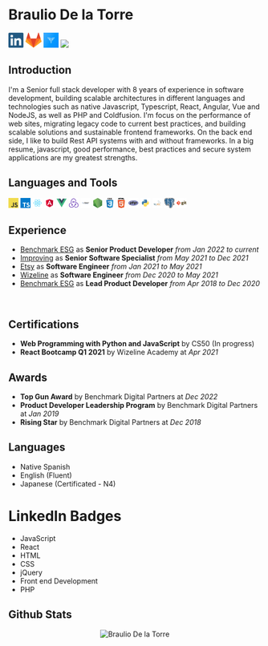 # Braulio De la Torre

<code><a href="https://www.linkedin.com/in/braulio-delatorre/"><img height="30" src="https://raw.githubusercontent.com/MrDaFunk/MrDaFunk/master/src/linkedin.png"></a></code>
<code><a href="https://gitlab.com/Braulio"><img height="30" src="https://raw.githubusercontent.com/MrDaFunk/MrDaFunk/master/src/gitlab.svg?raw=true"></a></code>
<code><a href="https://app.codesignal.com/profile/mrdafunk"><img height="30" src="https://raw.githubusercontent.com/MrDaFunk/MrDaFunk/master/src/codesignal.jpeg?raw=true"></a></code>
<code><a href="https://codesandbox.io/u/MrDaFunk"><img height="30" src="https://camo.githubusercontent.com/ccf186cd931b6a61cf49bd0a3aeacb2d73be7e91210453571bdcf9f5b1057173/687474703a2f2f63646e2e656d6265642e6c792f70726f7669646572732f6c6f676f732f636f646573616e64626f782e706e67"></a></code>

## Introduction

<p>I'm a Senior full stack developer with 8 years of experience in software development, building scalable architectures in different languages and technologies such as native Javascript, Typescript, React, Angular, Vue and NodeJS, as well as PHP and Coldfusion. I'm focus on the performance of web sites, migrating legacy code to current best practices, and building scalable solutions and sustainable frontend frameworks. On the back end side, I like to build Rest API systems with and without frameworks. In a big resume, javascript, good performance, best practices and secure system applications are my greatest strengths.</p>

## Languages and Tools 

<code><img height="20" src="https://raw.githubusercontent.com/github/explore/80688e429a7d4ef2fca1e82350fe8e3517d3494d/topics/javascript/javascript.png"></code>
<code><img height="20" src="https://raw.githubusercontent.com/github/explore/80688e429a7d4ef2fca1e82350fe8e3517d3494d/topics/typescript/typescript.png"></code>
<code><img height="20" src="https://raw.githubusercontent.com/github/explore/80688e429a7d4ef2fca1e82350fe8e3517d3494d/topics/react/react.png"></code>
<code><img height="20" src="https://raw.githubusercontent.com/github/explore/80688e429a7d4ef2fca1e82350fe8e3517d3494d/topics/angular/angular.png"></code>
<code><img height="20" src="https://raw.githubusercontent.com/github/explore/80688e429a7d4ef2fca1e82350fe8e3517d3494d/topics/vue/vue.png"></code>
<code><img height="20" src="https://raw.githubusercontent.com/github/explore/80688e429a7d4ef2fca1e82350fe8e3517d3494d/topics/redux/redux.png"></code>
<code><img height="20" src="https://raw.githubusercontent.com/github/explore/80688e429a7d4ef2fca1e82350fe8e3517d3494d/topics/jquery/jquery.png"></code>
<code><img height="20" src="https://raw.githubusercontent.com/github/explore/80688e429a7d4ef2fca1e82350fe8e3517d3494d/topics/nodejs/nodejs.png"></code>
<code><img height="20" src="https://raw.githubusercontent.com/github/explore/80688e429a7d4ef2fca1e82350fe8e3517d3494d/topics/css/css.png"></code>
<code><img height="20" src="https://raw.githubusercontent.com/github/explore/80688e429a7d4ef2fca1e82350fe8e3517d3494d/topics/html/html.png"></code>
<code><img height="20" src="https://raw.githubusercontent.com/github/explore/80688e429a7d4ef2fca1e82350fe8e3517d3494d/topics/php/php.png"></code>
<code><img height="20" src="https://raw.githubusercontent.com/github/explore/80688e429a7d4ef2fca1e82350fe8e3517d3494d/topics/python/python.png"></code>
<code><img height="20" src="https://raw.githubusercontent.com/github/explore/80688e429a7d4ef2fca1e82350fe8e3517d3494d/topics/mysql/mysql.png"></code>
<code><img height="20" src="https://raw.githubusercontent.com/github/explore/80688e429a7d4ef2fca1e82350fe8e3517d3494d/topics/postgresql/postgresql.png"></code>
<code><img height="20" src="https://raw.githubusercontent.com/github/explore/80688e429a7d4ef2fca1e82350fe8e3517d3494d/topics/git/git.png"></code>

## Experience

- <a href='https://benchmarkdigital.com/'>Benchmark ESG</a> as <b>Senior Product Developer</b> <i>from Jan 2022 to current</i>
- <a href='https://improving.com/'>Improving</a> as <b>Senior Software Specialist</b> <i>from May 2021 to Dec 2021</i>
- <a href='https://www.etsy.com/'>Etsy</a> as <b>Software Engineer</b> <i>from Jan 2021 to May 2021</i>
- <a href='https://www.wizeline.com/'>Wizeline</a> as <b>Software Engineer</b> <i>from Dec 2020 to May 2021</i>
- <a href='https://benchmarkdigital.com/'>Benchmark ESG</a> as <b>Lead Product Developer</b> <i>from Apr 2018 to Dec 2020</i>

<br>

## Certifications

- <b>Web Programming with Python and JavaScript</b> by CS50 (In progress)
- <b>React Bootcamp Q1 2021</b> by Wizeline Academy at <i>Apr 2021</i>

## Awards

- <b>Top Gun Award</b> by Benchmark Digital Partners at <i>Dec 2022</i>
- <b>Product Developer Leadership Program</b> by Benchmark Digital Partners at <i>Jan 2019</i>
- <b>Rising Star</b> by Benchmark Digital Partners at <i>Dec 2018</i>

## Languages

- Native Spanish
- English (Fluent)
- Japanese (Certificated - N4)

# LinkedIn Badges

- JavaScript
- React
- HTML
- CSS
- jQuery
- Front end Development
- PHP

## Github Stats

<p align="center"> <img src="https://github-readme-stats.vercel.app/api?username=MrDaFunk&show_icons=true&theme=gotham" alt="Braulio De la Torre" />
